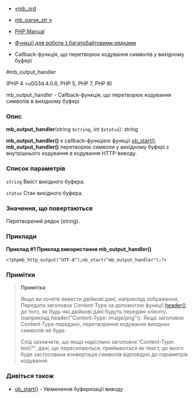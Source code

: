 - [«mb_ord](function.mb-ord.md)
- [mb_parse_str »](function.mb-parse-str.md)

- [PHP Manual](index.md)
- [Функції для роботи з багатобайтовими рядками](ref.mbstring.md)
- Callback-функція, що перетворює кодування символів у вихідному буфері

#mb_output_handler

(PHP 4 \>u003d 4.0.6, PHP 5, PHP 7, PHP 8)

mb_output_handler - Callback-функція, що перетворює кодування символів в
вихідному буфері

### Опис

**mb_output_handler**(string `$string`, int `$status`): string

**mb_output_handler()** є callback-функцією функції
[ob_start()](function.ob-start.md). **mb_output_handler()**
перетворює символи у вихідному буфері з внутрішнього кодування в
кодування HTTP-виводу.

### Список параметрів

`string`
Вміст вихідного буфера.

`status`
Стан вихідного буфера.

### Значення, що повертаються

Перетворений рядок (string).

### Приклади

**Приклад #1 Приклад використання **mb_output_handler()****

` <?phpmb_http_output("UTF-8");ob_start("mb_output_handler");?> `

### Примітки

> **Примітка**:
>
> Якщо ви хочете вивести двійкові дані, наприклад зображення,
> Передати заголовок Content-Type за допомогою функції
> [header()](function.header.md) до того, як будь-які двійкові
> дані будуть передані клієнту. (наприклад header("Content-Type:
> image/png")). Якщо заголовок Content-Type передано, перетворення
> кодування вихідних символів не буде.
>
> Слід зазначити, що якщо надіслано заголовок 'Content-Type: text/\*',
> дані, що пересилаються, приймаються як текст, до якого буде застосована
> конвертація символів відповідно до параметрів кодування.

### Дивіться також

- [ob_start()](function.ob-start.md) - Увімкнення буферизації виводу
